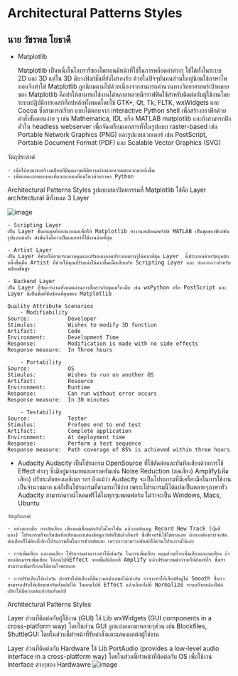 # Architectural Patterns Styles
##  นาย วัชรพล โยธาดี

- Matplotlib
 
  Matplotlib เป็นหนึ่งในไลบรารีของไพทอนมีหน้าที่ใช้ในการพล็อตค่าต่างๆ ใช้ได้ทั้งในระบบ 2D และ 3D แต่ใน 3D มีบางฟังก์ชั่นที่ยังไม่รองรับ 
ด้วยในปัจจุบันคนส่วนใหญ่นิยมใช้ภาษาไพทอนจึงทำให้ Matplotlib ถูกนิยมตามไปด้วยเนื่องจากสามารถคำนวนทางวิทยาศาสตร์เป้าหมายของ Matplotlib
คือทำให้สามารถใช้งานได้หลากหลายมีกราฟฟิคใช้สำหรับติดต่อกับผู้ใช้งานโดยระบบปฏิบัติการเดสก์ท็อปหลักทั้งหมดโดยใช้ GTK+, Qt, Tk, FLTK, wxWidgets และ Cocoa ซึ่งสามารถเรียก แบบโต้ตอบจาก interactive Python shell เพื่อสร้างกราฟิกด้วยคําสั่งขั้นตอนง่าย ๆ เช่น Mathematica, IDL หรือ MATLAB matplotlib และยังสามารถฝังตัวใน headless webserver เพื่อจัดเตรียมเอกสารทั้งในรูปแบบ raster-based เช่น Portable Network Graphics (PNG) และรูปแบบเวกเตอร์ เช่น PostScript, Portable Document Format (PDF) และ Scalable Vector Graphics (SVG)

วัตถุประสงค์

    - เพื่อให้สามารถสร้างพล็อตที่มีคุณภาพที่มีความง่ายและความสะดวกมากยิ่งขึ้น 
    - เพื่อแสดงภาพแบบคงที่และแบบเคลื่อนไหวด้วยภาษา Python

Architectural Patterns Styles
    รูปแบบสถาปัตยกรรมที่ Matplotlib ใช้คือ Layer architectural มีทั้งหมด 3 Layer
    
 
![image](https://user-images.githubusercontent.com/69455513/190139327-54c6cfea-397f-44c1-a9a6-19da01d1a72f.png)


```
- Scripting Layer 
เป็น Layer ชั้นบนสุดที่ออกแบบมาเพื่อให้ Matplotlib ทํางานเหมือนสคริปต์ MATLAB เป็นชุดของฟังก์ชันรูปแบบคําสั่ง ดังนั้นจึงถือว่าเป็นเลเยอร์ที่ใช้งานง่ายที่สุด
```
```
- Artist Layer 
เป็น Layer ที่ช่วยให้สามารถควบคุมและปรับแต่งองค์ประกอบต่างๆได้มากที่สุด Layer  นี้ประกอบด้วยวัตถุหลักหนึ่งชิ้นคือ Artist ที่ช่วยให้คุณปรับแต่งได้มากขึ้นเมื่อเทียบกับ Scripting Layer และ สะดวกกว่าสําหรับพล็อตขั้นสูง
```
```
- Backend Layer
เป็น Layer ที่จัดการงานทั้งหมดผ่านการสื่อสารกับชุดเครื่องมือ เช่น wxPython หรือ PostScript และ Layer นี้เป็นชั้นที่ซับซ้อนที่สุดของ Matplotlib
```
```
Quality Attribute Scenarios 
    - Modifiability
Source:            Developer
Stimulus:          Wishes to modify 3D function
Artifact:          Code
Environment:       Development Time
Response:          Modification is made with no side effects
Response measure:  In Three hours
```
```
    - Portability
Source:            OS
Stimulus:          Wishes to run on another OS
Artifact:          Resource
Environment:       Runtime
Response:          Can run without error occurs
Response measure:  In 30 minutes
```
```
    - Testability
Source:            Tester
Stimulus:          Prefoms end to end test
Artifact:          Complete application
Environment:       At deployment time
Response:          Perform a test sequence
Response measure:  Path coverage of 85% is achieved within three hours
```
- Audacity
  Audacity เป็นโปรแกรม OpenSource ที่ใช้ตัดต่อและบันทึกเสียงด้วยการใช้ Effect ต่างๆ ซึ่งมีอยู่มากมายและครบครันเช่น Noise Reduction
(ลดเสียง) Amplify(เพิ่มเสียง) ปรับระดับของเดซิเบล ฯลฯ ถึงแม้ว่า Audacity จะเป็นโปรแกรมที่มีเครื่องมือในการใช้งานเป็นจำนวนมาก 
แต่ก็เป็นโปรแกรมที่สามารถใช้ง่าย เพราะโปรแกรมนี้ได้แปลเป็นหลายๆภาษาทั่ว Audacity สามารถดาวน์โหลดฟรีได้ในทุกๆแพลตฟอร์ม ไม่ว่าจะเป็น Windows, Macs, Ubuntu
```
วัตถุประสงค์

- อย่างแรกคือ การอัดเสียง เพียงแค่เชื่อมต่อกับไมโครโฟน แล้วกดอัดเมนู Record New Track (ปุ่มสีแดง) โปรแกรมก็จะเริ่มบันทึกเสียงและแสดงข้อมูลว่าอัดไปแล้วกี่นาที ซึ่งฟีเจอร์นี้ใช้ไม่ยากเลย ถ้าหากต้องการจะตัดต่อเสียงก็ไม่ต้องไปหาโปรแกรมอื่นในการช่วยตัดเลย เพราะเราสามารถตัดต่อได้ผ่านโปรแกรมได้เลย

- การเพิ่มเสียง และลดเสียง โปรแกรมสามารถทำได้เช่นกัน ในการเพิ่มเสียง คลุมส่วนที่จะเพิ่มเสียงและลดเสียง ถ้าหากต้องการเพิ่มเสียง ให้กดไปที่Effect จากนั้นก็เลือกที่ Amplify แล้วปรับความดังว่าจะให้ดังเท่าไร ซึ่งเราสามารถเพิ่มหรือลดได้ตามใจชอบเลย

- การปรับเสียงให้เท่ากัน สำหรับไฟล์เสียงที่มีความสม่ำเสมอไม่เท่ากัน อาจจะทำให้เสียงฟังดูไม่ Smooth ซึ่งเราสามารถปรับให้เสียงเท่ากันทั้งคลิปได้ โดยกดไปที่ Effect แล้วเลือกไปที่ Normalize ระบบก็จะแปลงไฟล์เสียงให้มีความดังเท่ากันทั้งคลิป
```
Architectural Patterns Styles

  Layer ส่วนที่ติดต่อกับผู้ใช้งาน (GUI) ใช้ Lib wxWidgets (GUI components in a cross-platform way) โดยในส่วน GUI ถูกแบ่งออกมาหลายๆส่วน เช่น Blockfiles, ShuttleGUI โดยในส่วนนี้ทำหน้าที่รับคำสั่งและแสดงผลต่อผู้ใช่งาน

Layer ส่วนที่ติดต่อกับ Hardware ใช้ Lib PortAudio (provides a low-level audio interface in a cross-platform way) โดยในส่วนนี้ทำหน้าที่ติดต่อกับ OS เพื่อใช้งาน Interface ต่างๆของ Hardwawre
    ![image](https://user-images.githubusercontent.com/69455513/190145210-e7360fdc-76dd-453e-b1c8-72120e890454.png)


